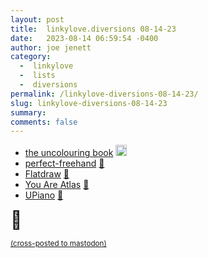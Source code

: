 ```yaml
---
layout: post
title:  linkylove.diversions 08-14-23
date:   2023-08-14 06:59:54 -0400
author: joe jenett
category:
  -  linkylove
  -  lists
  -  diversions
permalink: /linkylove-diversions-08-14-23/
slug: linkylove-diversions-08-14-23
summary: 
comments: false
---
```

<ul class="linkylove">
	<li><a title="the uncolouring book" href="https://lines.potato.horse/">the uncolouring book</a> <a class="normaltext" title="source" href="https://waxy.org/2023/08/the-uncolouring-book/"><img src="https://iwebthings.joejenett.com/images/left-arrow.png" alt="" width="18"></a></li>
	<li><a title="perfect-freehand" href="https://www.perfect-freehand.com/">perfect-freehand</a> <a href="https://pinboard.in/u:roger">📌</a></li>
	<li><a title="Flatdraw — Simple Canvas Drawing App" href="https://flatdraw.com/">Flatdraw</a> <a href="https://pinboard.in/u:jugglebird">📌</a></li>
	<li><a title="You Are Atlas" href="https://youareatlas.com/">You Are Atlas</a> <a href="https://pinboard.in/u:angusf">📌</a></li>
	<li><a title="GitHub - eliasdorneles/upiano: A Piano in your terminal" href="https://github.com/eliasdorneles/upiano">UPiano</a> <a href="https://pinboard.in/u:tdjones">📌</a></li>
</ul>
<span style="font-size:2em;">🫠</span>

<a href="https://brid.gy/publish/mastodon"><small>(cross-posted to mastodon)</small></a>